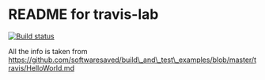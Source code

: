 # README for travis-lab

[![Build status](https://travis-ci.org/aleksei-burlakov/travis-hello-world.svg?master)](https://travis-ci.org/aleksei-burlakov)


All the info is taken from https://github.com/softwaresaved/build\_and\_test\_examples/blob/master/travis/HelloWorld.md
